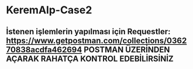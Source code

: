 # KeremAlp-Case2
## İstenen işlemlerin yapılması için Requestler: https://www.getpostman.com/collections/036270838acdfa462694 POSTMAN ÜZERİNDEN AÇARAK RAHATÇA KONTROL EDEBİLİRSİNİZ

